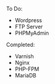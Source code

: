 To Do:
 - Wordpress
 - FTP Server 
 - PHPMyAdmin 

Completed:
 - Varnish
 - Nginx
 - PHP-FPM
 - MariaDB
